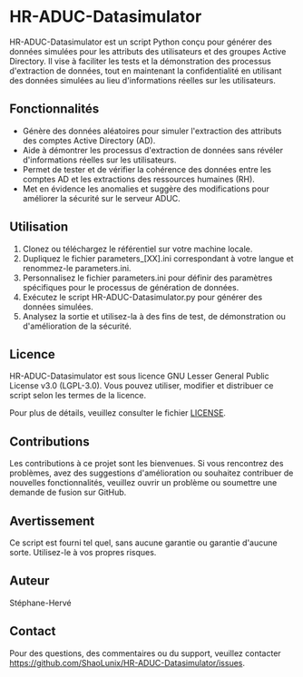 # HR-ADUC-Datasimulator

HR-ADUC-Datasimulator est un script Python conçu pour générer des données simulées pour les attributs des utilisateurs et des groupes Active Directory. Il vise à faciliter les tests et la démonstration des processus d'extraction de données, tout en maintenant la confidentialité en utilisant des données simulées au lieu d'informations réelles sur les utilisateurs.

## Fonctionnalités

- Génère des données aléatoires pour simuler l'extraction des attributs des comptes Active Directory (AD).
- Aide à démontrer les processus d'extraction de données sans révéler d'informations réelles sur les utilisateurs.
- Permet de tester et de vérifier la cohérence des données entre les comptes AD et les extractions des ressources humaines (RH).
- Met en évidence les anomalies et suggère des modifications pour améliorer la sécurité sur le serveur ADUC.

## Utilisation

1. Clonez ou téléchargez le référentiel sur votre machine locale.
2. Dupliquez le fichier parameters_[XX].ini correspondant à votre langue et renommez-le parameters.ini.
3. Personnalisez le fichier parameters.ini pour définir des paramètres spécifiques pour le processus de génération de données.
4. Exécutez le script HR-ADUC-Datasimulator.py pour générer des données simulées.
5. Analysez la sortie et utilisez-la à des fins de test, de démonstration ou d'amélioration de la sécurité.

## Licence

HR-ADUC-Datasimulator est sous licence GNU Lesser General Public License v3.0 (LGPL-3.0). Vous pouvez utiliser, modifier et distribuer ce script selon les termes de la licence.

Pour plus de détails, veuillez consulter le fichier [LICENSE](https://github.com/ShaoLunix/HR-ADUC-Datasimulator/blob/main/LICENSE).

## Contributions

Les contributions à ce projet sont les bienvenues. Si vous rencontrez des problèmes, avez des suggestions d'amélioration ou souhaitez contribuer de nouvelles fonctionnalités, veuillez ouvrir un problème ou soumettre une demande de fusion sur GitHub.

## Avertissement

Ce script est fourni tel quel, sans aucune garantie ou garantie d'aucune sorte. Utilisez-le à vos propres risques.

## Auteur

Stéphane-Hervé

## Contact

Pour des questions, des commentaires ou du support, veuillez contacter https://github.com/ShaoLunix/HR-ADUC-Datasimulator/issues.
